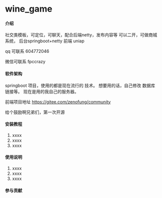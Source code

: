 # wine_game

#### 介绍
社交类模板，可定位，可聊天，配合后端netty，发布内容等  可以二开，可做商城系统，   后台springboot+netty    前端 uniap

qq 可联系    604772046

微信可联系  fpccrazy

#### 软件架构
springboot 项目，使用的都是现在流行的 技术。
想要用的话，自己修改 数据库链接等。 现在是用的我自己的服务器。


前端项目地址
https://gitee.com/zenofung/community

给个鼓励啊兄弟们，第一次开源


#### 安装教程

1.  xxxx
2.  xxxx
3.  xxxx

#### 使用说明

1.  xxxx
2.  xxxx
3.  xxxx

#### 参与贡献

